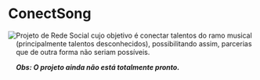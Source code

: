 # ConectSong 

<div style="display: flex;"> 
 <img src="![ConectSong-logo](https://github.com/RavyBomfim/ConectSong/assets/87732549/b47d00aa-7cb2-4b8e-b89a-d61a65a705ef)">
 
  <div> 
    Projeto de Rede Social cujo objetivo é conectar talentos do ramo musical (principalmente talentos desconhecidos), possibilitando assim, parcerias que de outra forma não seriam possíveis.
  <div/>
<div/>

**_Obs: O projeto ainda não está totalmente pronto._**
 
